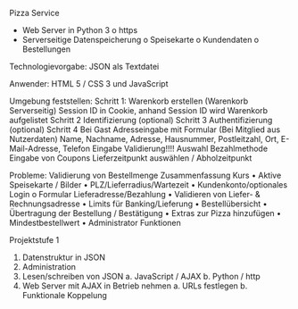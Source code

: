 Pizza Service
  -	Web Server in Python 3
    o	https
  -	Serverseitige Datenspeicherung
    o	Speisekarte
    o	Kundendaten
    o	Bestellungen

Technologievorgabe:
JSON als Textdatei

Anwender:
HTML 5 / CSS 3 und JavaScript

Umgebung feststellen:
Schritt 1: Warenkorb erstellen (Warenkorb Serverseitig) Session ID in Cookie, anhand Session ID wird Warenkorb aufgelistet
Schritt 2 Identifizierung (optional)
Schritt 3 Authentifizierung (optional)
Schritt 4 Bei Gast Adresseingabe mit Formular (Bei Mitglied aus Nutzerdaten)
Name, Nachname, Adresse, Hausnummer, Postleitzahl, Ort, E-Mail-Adresse, Telefon
Eingabe Validierung!!!!
Auswahl Bezahlmethode
Eingabe von Coupons
Lieferzeitpunkt auswählen / Abholzeitpunkt

Probleme:
Validierung von Bestellmenge
Zusammenfassung Kurs
•	Aktive Speisekarte / Bilder
•	PLZ/Lieferradius/Wartezeit
•	Kundenkonto/optionales Login
o	Formular Lieferadresse/Bezahlung
•	Validieren von Liefer- & Rechnungsadresse
•	Limits für Banking/Lieferung
•	Bestellübersicht
•	Übertragung der Bestellung / Bestätigung
•	Extras zur Pizza hinzufügen
•	Mindestbestellwert
•	Administrator Funktionen

Projektstufe 1
1.	Datenstruktur in JSON
2.	Administration 
3.	Lesen/schreiben von JSON
a.	JavaScript / AJAX
b.	Python / http
4.	Web Server mit AJAX in Betrieb nehmen
a.	URLs festlegen
b.	Funktionale Koppelung
